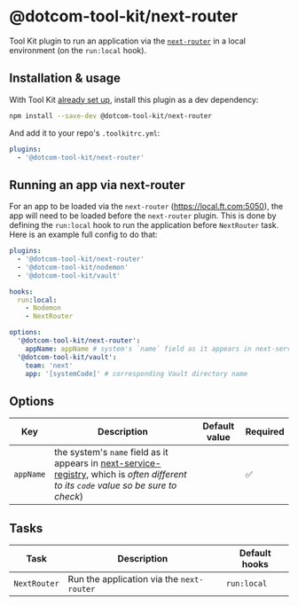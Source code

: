 # @dotcom-tool-kit/next-router

Tool Kit plugin to run an application via the [`next-router`](https://github.com/financial-times/next-router) in a local environment (on the `run:local` hook).

## Installation & usage

With Tool Kit [already set up](https://github.com/financial-times/dotcom-tool-kit#installing-and-using-tool-kit), install this plugin as a dev dependency:

```sh
npm install --save-dev @dotcom-tool-kit/next-router
```

And add it to your repo's `.toolkitrc.yml`:

```yml
plugins:
  - '@dotcom-tool-kit/next-router'
```

## Running an app via next-router

For an app to be loaded via the `next-router` (https://local.ft.com:5050), the app will need to be loaded before the `next-router` plugin. This is done by defining the `run:local` hook to run the application before `NextRouter` task. Here is an example full config to do that:

```yml
plugins:
  - '@dotcom-tool-kit/next-router'
  - '@dotcom-tool-kit/nodemon'
  - '@dotcom-tool-kit/vault'

hooks:
  run:local:
    - Nodemon
    - NextRouter

options:
  '@dotcom-tool-kit/next-router':
    appName: appName # system's `name` field as it appears in next-service-registry
  '@dotcom-tool-kit/vault':
    team: 'next'
    app: '[systemCode]' # corresponding Vault directory name
```

## Options

| Key | Description | Default value | Required |
|-|-|-|-|
| `appName` | the system's `name` field as it appears in [next-service-registry](https://next-registry.ft.com/v2), which is _often different to its `code` value so be sure to check_) | | ✅ |

## Tasks

| Task | Description | Default hooks |
|-|-|-|
| `NextRouter` | Run the application via the `next-router` | `run:local` |
